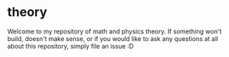 # theory

Welcome to my repository of math and physics theory.
If something won't build, doesn't make sense, or if you would like to ask any questions at all about this repository, simply file an issue :D
